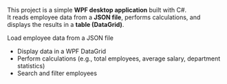 This project is a simple **WPF desktop application** built with C#.  
It reads employee data from a **JSON file**, performs calculations, and displays the results in a **table (DataGrid)**.

 Load employee data from a JSON file
- Display data in a WPF DataGrid
- Perform calculations (e.g., total employees, average salary, department statistics)
- Search and filter employees 
